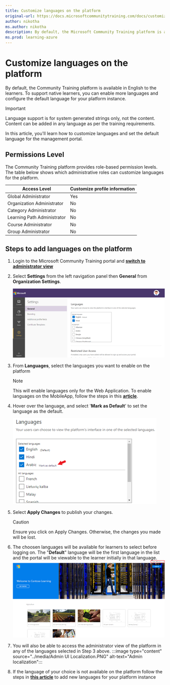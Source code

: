 ```yaml
---
title: Customize languages on the platform
original-url: https://docs.microsoftcommunitytraining.com/docs/customize-languages-for-the-learners-on-the-platform
author: nikotha
ms.author: nikotha
description: By default, the Microsoft Community Training platform is available in English language to the learners.
ms.prod: learning-azure
---
```


# Customize languages on the platform

By default, the Community Training platform is available in English to the learners. To support native learners, you can enable more languages and configure the default language for your platform instance.

> [!IMPORTANT]
> Language support is for system generated strings only, not the content. Content can be added in any language as per the training requirements.

In this article, you'll learn how to customize languages and set the default language for the management portal.

## Permissions Level

The Community Training platform provides role-based permission levels.  The table below shows which administrative roles can customize languages for the platform.

|Access Level| Customize profile information |
|---|---|
|Global Administrator| Yes |
|Organization Administrator |No|
|Category Administrator|No|
|Learning Path Administrator|No|
|Course Administrator|No|
|Group Administrator|No|

## Steps to add languages on the platform

1. Login to the Microsoft Community Training portal and [**switch to administrator view**](../get-started/step-by-step-configuration-guide.md#step-2--switch-to-administrator-view-of-the-portal)

1. Select **Settings** from the left navigation panel then **General**  from **Organization Settings**.

    ![General from Settings tab](../media/image%28383%29.png)

1. From **Languages**, select the languages you want to enable on the platform

      > [!NOTE]
      > This will enable languages only for the Web Application. To enable languages on the MobileApp, follow the steps in this [**article**](../infrastructure-management/install-your-platform-instance/create-publish-mobile-app.md).

1. Hover over the language, and select '**Mark as Default**' to set the language as the default.

    ![Mark as Default](../media/image%28287%29.png)

1. Select **Apply Changes** to publish your changes.

      > [!CAUTION]
      > Ensure you click on Apply Changes. Otherwise, the changes you made will be lost.

1. The choosen languages will be available for learners to select before logging on. The "**Default**" language will be the first language in the list and the portal will be viewable to the learner initially in that language.
![Default](../media/image%28275%29.png)

1. You will also be able to access the administrator view of the platform in any of the languages selected in Step 3 above.
    :::image type="content" source="../media/Admin UI Localization.PNG" alt-text="Admin localization":::

1. If the language of your choice is not available on the platform follow the steps in [**this article**](../settings/request-a-new-language.md) to add new languages for your platform instance
